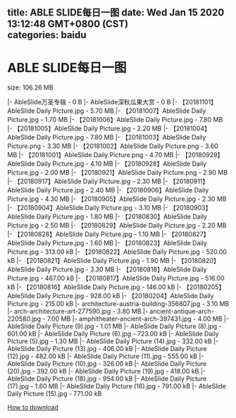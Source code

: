 
title: ABLE SLIDE每日一图
date: Wed Jan 15 2020 13:12:48 GMT+0800 (CST)    
categories: baidu
---

# ABLE SLIDE每日一图
size: 106.26 MB
 
 
|- AbleSlide万圣专辑 - 0 B
|- AbleSlide深秋瓜果大赏 - 0 B
|- 【20181101】AbleSlide Daily Picture.jpg - 5.70 MB
|- 【20181007】AbleSlide Daily Picture.jpg - 1.70 MB
|- 【20181006】AbleSlide Daily Picture.jpg - 7.80 MB
|- 【20181005】AbleSlide Daily Picture.jpg - 2.20 MB
|- 【20181004】AbleSlide Daily Picture.jpg - 7.80 MB
|- 【20181003】AbleSlide Daily Picture.png - 3.30 MB
|- 【20181002】AbleSlide Daily Picture.png - 3.60 MB
|- 【20181001】AbleSlide Daily Picture.png - 4.70 MB
|- 【20180929】AbleSlide Daily Picture.jpg - 4.10 MB
|- 【20180928】AbleSlide Daily Picture.jpg - 2.00 MB
|- 【20180921】AbleSlide Daily Picture.png - 2.90 MB
|- 【20180917】AbleSlide Daily Picture.jpg - 2.30 MB
|- 【20180911】AbleSlide Daily Picture.jpg - 2.40 MB
|- 【20180906】AbleSlide Daily Picture.jpg - 4.30 MB
|- 【20180905】AbleSlide Daily Picture.jpg - 2.30 MB
|- 【20180904】AbleSlide Daily Picture.jpg - 3.10 MB
|- 【20180903】AbleSlide Daily Picture.jpg - 1.80 MB
|- 【20180830】AbleSlide Daily Picture.jpg - 2.50 MB
|- 【20180829】AbleSlide Daily Picture.jpg - 2.20 MB
|- 【20180828】AbleSlide Daily Picture.jpg - 1.10 MB
|- 【20180827】AbleSlide Daily Picture.jpg - 1.60 MB
|- 【20180823】AbleSlide Daily Picture.jpg - 313.00 kB
|- 【20180822】AbleSlide Daily Picture.jpg - 520.00 kB
|- 【20180821】AbleSlide Daily Picture.jpg - 1.90 MB
|- 【20180820】AbleSlide Daily Picture.jpg - 3.30 MB
|- 【20180818】AbleSlide Daily Picture.jpg - 467.00 kB
|- 【20180817】AbleSlide Daily Picture.jpg - 516.00 kB
|- 【20180816】AbleSlide Daily Picture.jpg - 146.00 kB
|- 【20180205】AbleSlide Daily Picture.jpg - 928.00 kB
|- 【20180204】AbleSlide Daily Picture.jpg - 215.00 kB
|- architecture-austria-building-356807.jpg - 3.10 MB
|- arch-architecture-art-277590.jpg - 3.80 MB
|- ancient-antique-arch-220580.jpg - 7.00 MB
|- amphitheater-ancient-arch-397431.jpg - 4.00 MB
|- AbleSlide Daily Picture (9).jpg - 1.01 MB
|- AbleSlide Daily Picture (8).jpg - 601.00 kB
|- AbleSlide Daily Picture (6).jpg - 723.00 kB
|- AbleSlide Daily Picture (5).jpg - 1.30 MB
|- AbleSlide Daily Picture (14).jpg - 332.00 kB
|- AbleSlide Daily Picture (13).jpg - 406.00 kB
|- AbleSlide Daily Picture (12).jpg - 482.00 kB
|- AbleSlide Daily Picture (11).jpg - 555.00 kB
|- AbleSlide Daily Picture (10).jpg - 326.00 kB
|- AbleSlide Daily Picture  (20).jpg - 392.00 kB
|- AbleSlide Daily Picture  (19).jpg - 418.00 kB
|- AbleSlide Daily Picture  (18).jpg - 954.00 kB
|- AbleSlide Daily Picture  (17).jpg - 1.60 MB
|- AbleSlide Daily Picture  (16).jpg - 791.00 kB
|- AbleSlide Daily Picture  (15).jpg - 771.00 kB

[How to download](https://bpcam.bemobtrk.com/go/2ceec3aa-1ca2-46d6-b9ff-aaa5c184517c?jno=540)